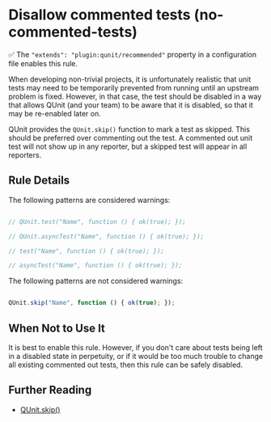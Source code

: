 # Disallow commented tests (no-commented-tests)

:white_check_mark: The `"extends": "plugin:qunit/recommended"` property in a configuration file enables this rule.

When developing non-trivial projects, it is unfortunately realistic that unit
tests may need to be temporarily prevented from running until an upstream
problem is fixed. However, in that case, the test should be disabled in a way
that allows QUnit (and your team) to be aware that it is disabled, so that it
may be re-enabled later on.

QUnit provides the `QUnit.skip()` function to mark a test as skipped. This
should be preferred over commenting out the test. A commented out unit test
will not show up in any reporter, but a skipped test will appear in all
reporters.

## Rule Details

The following patterns are considered warnings:

```js

// QUnit.test("Name", function () { ok(true); });

// QUnit.asyncTest("Name", function () { ok(true); });

// test("Name", function () { ok(true); });

// asyncTest("Name", function () { ok(true); });

```

The following patterns are not considered warnings:

```js

QUnit.skip("Name", function () { ok(true); });

```

## When Not to Use It

It is best to enable this rule. However, if you don't care about tests being
left in a disabled state in perpetuity, or if it would be too much trouble to
change all existing commented out tests, then this rule can be safely disabled.

## Further Reading

* [QUnit.skip()](https://api.qunitjs.com/QUnit.skip/)
